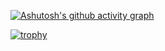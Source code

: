 [![Ashutosh's github activity graph](https://github-readme-activity-graph.vercel.app/graph?username=dudkinox)](https://github.com/ashutosh00710/github-readme-activity-graph)

 [![trophy](https://github-profile-trophy.vercel.app/?username=dudkinox&theme=dark_lover&count_private=true&column=7&margin-w=15&margin-h=15)]()

